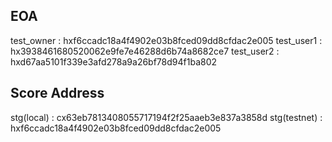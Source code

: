 
## EOA
test_owner : hxf6ccadc18a4f4902e03b8fced09dd8cfdac2e005
test_user1 : hx3938461680520062e9fe7e46288d6b74a8682ce7
test_user2 : hxd67aa5101f339e3afd278a9a26bf78d94f1ba802

## Score Address
stg(local) : cx63eb7813408055717194f2f25aaeb3e837a3858d
stg(testnet) : hxf6ccadc18a4f4902e03b8fced09dd8cfdac2e005

